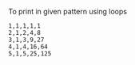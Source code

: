 To print in given pattern using loops

```
1,1,1,1,1
2,1,2,4,8
3,1,3,9,27
4,1,4,16,64
5,1,5,25,125
```



